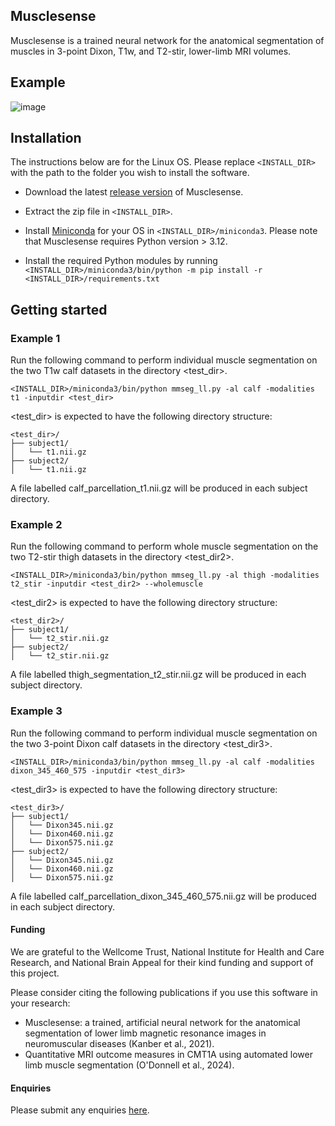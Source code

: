 ## Musclesense 
Musclesense is a trained neural network for the anatomical segmentation of muscles in 3-point Dixon, T1w, and T2-stir, lower-limb MRI volumes. 

## Example
![image](https://github.com/user-attachments/assets/647b7253-4b80-44e6-b8b3-81a7829a2b04)

## Installation
The instructions below are for the Linux OS. Please replace ```<INSTALL_DIR>``` with the path to the folder you wish to install the software.

* Download the latest [release version](https://github.com/bariskanber/musclesenseworkbench/releases) of Musclesense.

* Extract the zip file in ```<INSTALL_DIR>```.

* Install [Miniconda](https://docs.anaconda.com/miniconda/miniconda-install) for your OS in ```<INSTALL_DIR>/miniconda3```. Please note that Musclesense requires Python version > 3.12.

* Install the required Python modules by running ```<INSTALL_DIR>/miniconda3/bin/python -m pip install -r <INSTALL_DIR>/requirements.txt```

## Getting started

### Example 1
Run the following command to perform individual muscle segmentation on the two T1w calf datasets in the directory <test_dir>.

```
<INSTALL_DIR>/miniconda3/bin/python mmseg_ll.py -al calf -modalities t1 -inputdir <test_dir>
```

<test_dir> is expected to have the following directory structure:

```
<test_dir>/
├── subject1/
│   └── t1.nii.gz
├── subject2/
│   └── t1.nii.gz
```

A file labelled calf_parcellation_t1.nii.gz will be produced in each subject directory.

### Example 2
Run the following command to perform whole muscle segmentation on the two T2-stir thigh datasets in the directory <test_dir2>.

```
<INSTALL_DIR>/miniconda3/bin/python mmseg_ll.py -al thigh -modalities t2_stir -inputdir <test_dir2> --wholemuscle
```

<test_dir2> is expected to have the following directory structure:

```
<test_dir2>/
├── subject1/
│   └── t2_stir.nii.gz
├── subject2/
│   └── t2_stir.nii.gz
```

A file labelled thigh_segmentation_t2_stir.nii.gz will be produced in each subject directory.

### Example 3
Run the following command to perform individual muscle segmentation on the two 3-point Dixon calf datasets in the directory <test_dir3>.

```
<INSTALL_DIR>/miniconda3/bin/python mmseg_ll.py -al calf -modalities dixon_345_460_575 -inputdir <test_dir3>
```

<test_dir3> is expected to have the following directory structure:

```
<test_dir3>/
├── subject1/
│   └── Dixon345.nii.gz
│   └── Dixon460.nii.gz
│   └── Dixon575.nii.gz
├── subject2/
│   └── Dixon345.nii.gz
│   └── Dixon460.nii.gz
│   └── Dixon575.nii.gz
```

A file labelled calf_parcellation_dixon_345_460_575.nii.gz will be produced in each subject directory.

#### Funding
We are grateful to the Wellcome Trust, National Institute for Health and Care Research, and National Brain Appeal for their kind funding and support of this project.

Please consider citing the following publications if you use this software in your research:
* Musclesense: a trained, artificial neural network for the anatomical segmentation of lower limb magnetic resonance images in neuromuscular diseases (Kanber et al., 2021).
* Quantitative MRI outcome measures in CMT1A using automated lower limb muscle segmentation (O'Donnell et al., 2024).

#### Enquiries
Please submit any enquiries [here](mailto:b.kanber@ucl.ac.uk).
